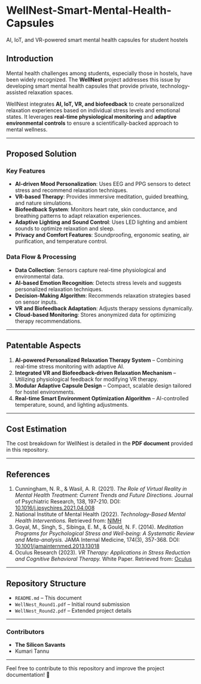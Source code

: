 # WellNest-Smart-Mental-Health-Capsules
AI, IoT, and VR-powered smart mental health capsules for student hostels

## Introduction
Mental health challenges among students, especially those in hostels, have been widely recognized. The **WellNest** project addresses this issue by developing smart mental health capsules that provide private, technology-assisted relaxation spaces.

WellNest integrates **AI, IoT, VR, and biofeedback** to create personalized relaxation experiences based on individual stress levels and emotional states. It leverages **real-time physiological monitoring** and **adaptive environmental controls** to ensure a scientifically-backed approach to mental wellness.

---

## Proposed Solution
### Key Features
- **AI-driven Mood Personalization**: Uses EEG and PPG sensors to detect stress and recommend relaxation techniques.
- **VR-based Therapy**: Provides immersive meditation, guided breathing, and nature simulations.
- **Biofeedback System**: Monitors heart rate, skin conductance, and breathing patterns to adapt relaxation experiences.
- **Adaptive Lighting and Sound Control**: Uses LED lighting and ambient sounds to optimize relaxation and sleep.
- **Privacy and Comfort Features**: Soundproofing, ergonomic seating, air purification, and temperature control.

### Data Flow & Processing
- **Data Collection**: Sensors capture real-time physiological and environmental data.
- **AI-based Emotion Recognition**: Detects stress levels and suggests personalized relaxation techniques.
- **Decision-Making Algorithm**: Recommends relaxation strategies based on sensor inputs.
- **VR and Biofeedback Adaptation**: Adjusts therapy sessions dynamically.
- **Cloud-based Monitoring**: Stores anonymized data for optimizing therapy recommendations.

---

## Patentable Aspects
1. **AI-powered Personalized Relaxation Therapy System** – Combining real-time stress monitoring with adaptive AI.
2. **Integrated VR and Biofeedback-driven Relaxation Mechanism** – Utilizing physiological feedback for modifying VR therapy.
3. **Modular Adaptive Capsule Design** – Compact, scalable design tailored for hostel environments.
4. **Real-time Smart Environment Optimization Algorithm** – AI-controlled temperature, sound, and lighting adjustments.

---

## Cost Estimation
The cost breakdown for WellNest is detailed in the **PDF document** provided in this repository.

---

## References
1. Cunningham, N. R., & Wasil, A. R. (2021). *The Role of Virtual Reality in Mental Health Treatment: Current Trends and Future Directions.* Journal of Psychiatric Research, 138, 197-210. DOI: [10.1016/j.jpsychires.2021.04.008](https://doi.org/10.1016/j.jpsychires.2021.04.008)
2. National Institute of Mental Health (2022). *Technology-Based Mental Health Interventions.* Retrieved from: [NIMH](https://www.nimh.nih.gov/health/topics/technology-and-the-future-of-mental-health-treatment)
3. Goyal, M., Singh, S., Sibinga, E. M., & Gould, N. F. (2014). *Meditation Programs for Psychological Stress and Well-being: A Systematic Review and Meta-analysis.* JAMA Internal Medicine, 174(3), 357-368. DOI: [10.1001/jamainternmed.2013.13018](https://jamanetwork.com/journals/jamainternalmedicine/fullarticle/1809754)
4. Oculus Research (2023). *VR Therapy: Applications in Stress Reduction and Cognitive Behavioral Therapy.* White Paper. Retrieved from: [Oculus](https://www.oculus.com)

---

## Repository Structure
- `README.md` – This document
- `WellNest_Round1.pdf` – Initial round submission
- `WellNest_Round2.pdf` – Extended project details

---

### Contributors
- **The Silicon Savants**
- Kumari Tannu

---

Feel free to contribute to this repository and improve the project documentation! 🚀

